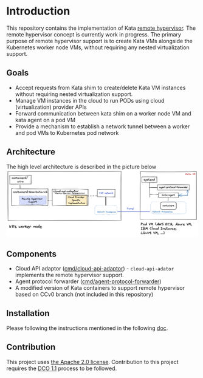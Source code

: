 # Introduction

This repository contains the implementation of Kata [remote hypervisor](https://github.com/kata-containers/kata-containers/tree/CCv0).
The remote hypervisor concept is currently work in progress. The primary purpose of remote hypervisor support is to create
Kata VMs alongside the Kubernetes worker node   VMs, without requiring any nested virtualization support.

## Goals

* Accept requests from Kata shim to create/delete Kata VM instances without requiring nested virtualization support.
* Manage VM instances in the cloud to run PODs using cloud (virtualization) provider APIs
* Forward communication between kata shim on a worker node VM and kata agent on a pod VM
* Provide a mechanism to establish a network tunnel between a worker and pod VMs to Kubernetes pod network

## Architecture

The high level architecture is described in the picture below
![Architecture](./docs/architecture.png)

## Components

* Cloud API adaptor ([cmd/cloud-api-adaptor](./cmd/cloud-api-adaptor)) - `cloud-api-adator` implements the remote hypervisor support.
* Agent protocol forwarder ([cmd/agent-protocol-forwarder](./cmd/agent-protocol-forwarder))
* A modified version of Kata containers to support remote hypervisor based on CCv0 branch (not included in this repository)

## Installation

Please following the instructions mentioned in the following [doc](install/README.md).

## Contribution

This project uses [the Apache 2.0 license](./LICENSE). Contribution to this project requires the [DCO 1.1](./DCO1.1.txt) process to be followed.
